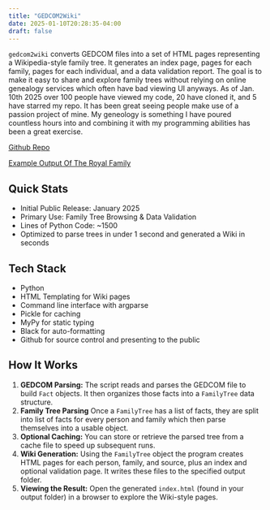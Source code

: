 ```yaml
---
title: "GEDCOM2Wiki"
date: 2025-01-10T20:28:35-04:00
draft: false
---
```


`gedcom2wiki` converts GEDCOM files into a set of HTML pages representing a Wikipedia-style family tree. It generates an index page, pages for each family, pages for each individual, and a data validation report. The goal is to make it easy to share and explore family trees without relying on online genealogy services which often have bad viewing UI anyways. <!--more--> As of Jan. 10th 2025 over 100 people have viewed my code, 20 have cloned it, and 5 have starred my repo. It has been great seeing people make use of a passion project of mine. My geneology is something I have poured countless hours into and combining it with my programming abilities has been a great exercise. 

[Github Repo](https://github.com/nkwade/gedcom2wiki)

[Example Output Of The Royal Family](https://wade.dev/royaltreewiki/index.html)

## Quick Stats
- Initial Public Release: January 2025
- Primary Use: Family Tree Browsing & Data Validation
- Lines of Python Code: ~1500
- Optimized to parse trees in under 1 second and generated a Wiki in seconds


## Tech Stack
- Python  
- HTML Templating for Wiki pages  
- Command line interface with argparse  
- Pickle for caching
- MyPy for static typing
- Black for auto-formatting
- Github for source control and presenting to the public

## How It Works
1. **GEDCOM Parsing:** The script reads and parses the GEDCOM file to build `Fact` objects. It then organizes those facts into a `FamilyTree` data structure.  
2. **Family Tree Parsing** Once a `FamilyTree` has a list of facts, they are split into list of facts for every person and family which then parse themselves into a usable object. 
2. **Optional Caching:** You can store or retrieve the parsed tree from a cache file to speed up subsequent runs.  
3. **Wiki Generation:** Using the `FamilyTree` object the program creates HTML pages for each person, family, and source, plus an index and optional validation page. It writes these files to the specified output folder.  
4. **Viewing the Result:** Open the generated `index.html` (found in your output folder) in a browser to explore the Wiki-style pages.  

